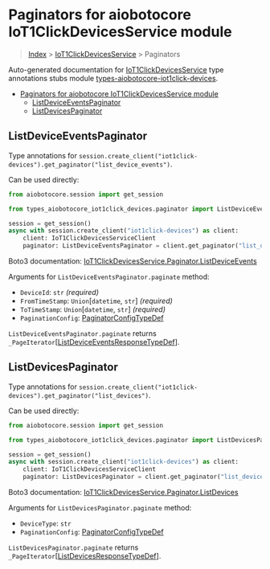 <a id="paginators-for-aiobotocore-iot1clickdevicesservice-module"></a>

# Paginators for aiobotocore IoT1ClickDevicesService module

> [Index](..) > [IoT1ClickDevicesService](.) > Paginators

Auto-generated documentation for
[IoT1ClickDevicesService](https://boto3.amazonaws.com/v1/documentation/api/latest/reference/services/iot1click-devices.html#IoT1ClickDevicesService)
type annotations stubs module
[types-aiobotocore-iot1click-devices](https://pypi.org/project/types-aiobotocore-iot1click-devices/).

- [Paginators for aiobotocore IoT1ClickDevicesService module](#paginators-for-aiobotocore-iot1clickdevicesservice-module)
  - [ListDeviceEventsPaginator](#listdeviceeventspaginator)
  - [ListDevicesPaginator](#listdevicespaginator)

<a id="listdeviceeventspaginator"></a>

## ListDeviceEventsPaginator

Type annotations for
`session.create_client("iot1click-devices").get_paginator("list_device_events")`.

Can be used directly:

```python
from aiobotocore.session import get_session

from types_aiobotocore_iot1click_devices.paginator import ListDeviceEventsPaginator

session = get_session()
async with session.create_client("iot1click-devices") as client:
    client: IoT1ClickDevicesServiceClient
    paginator: ListDeviceEventsPaginator = client.get_paginator("list_device_events")
```

Boto3 documentation:
[IoT1ClickDevicesService.Paginator.ListDeviceEvents](https://boto3.amazonaws.com/v1/documentation/api/latest/reference/services/iot1click-devices.html#IoT1ClickDevicesService.Paginator.ListDeviceEvents)

Arguments for `ListDeviceEventsPaginator.paginate` method:

- `DeviceId`: `str` *(required)*
- `FromTimeStamp`: `Union`\[`datetime`, `str`\] *(required)*
- `ToTimeStamp`: `Union`\[`datetime`, `str`\] *(required)*
- `PaginationConfig`:
  [PaginatorConfigTypeDef](./type_defs.md#paginatorconfigtypedef)

`ListDeviceEventsPaginator.paginate` returns
`_PageIterator`\[[ListDeviceEventsResponseTypeDef](./type_defs.md#listdeviceeventsresponsetypedef)\].

<a id="listdevicespaginator"></a>

## ListDevicesPaginator

Type annotations for
`session.create_client("iot1click-devices").get_paginator("list_devices")`.

Can be used directly:

```python
from aiobotocore.session import get_session

from types_aiobotocore_iot1click_devices.paginator import ListDevicesPaginator

session = get_session()
async with session.create_client("iot1click-devices") as client:
    client: IoT1ClickDevicesServiceClient
    paginator: ListDevicesPaginator = client.get_paginator("list_devices")
```

Boto3 documentation:
[IoT1ClickDevicesService.Paginator.ListDevices](https://boto3.amazonaws.com/v1/documentation/api/latest/reference/services/iot1click-devices.html#IoT1ClickDevicesService.Paginator.ListDevices)

Arguments for `ListDevicesPaginator.paginate` method:

- `DeviceType`: `str`
- `PaginationConfig`:
  [PaginatorConfigTypeDef](./type_defs.md#paginatorconfigtypedef)

`ListDevicesPaginator.paginate` returns
`_PageIterator`\[[ListDevicesResponseTypeDef](./type_defs.md#listdevicesresponsetypedef)\].
